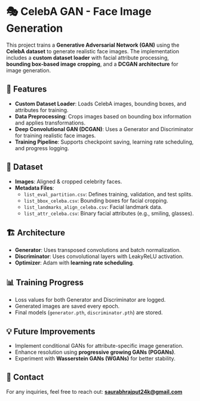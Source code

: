 # 🎭 CelebA GAN - Face Image Generation

This project trains a **Generative Adversarial Network (GAN)** using the **CelebA dataset** to generate realistic face images. The implementation includes a **custom dataset loader** with facial attribute processing, **bounding box-based image cropping**, and a **DCGAN architecture** for image generation.

## 📌 Features
- **Custom Dataset Loader**: Loads CelebA images, bounding boxes, and attributes for training.
- **Data Preprocessing**: Crops images based on bounding box information and applies transformations.
- **Deep Convolutional GAN (DCGAN)**: Uses a Generator and Discriminator for training realistic face images.
- **Training Pipeline**: Supports checkpoint saving, learning rate scheduling, and progress logging.

## 📂 Dataset
- **Images**: Aligned & cropped celebrity faces.
- **Metadata Files**:
  - `list_eval_partition.csv`: Defines training, validation, and test splits.
  - `list_bbox_celeba.csv`: Bounding boxes for facial cropping.
  - `list_landmarks_align_celeba.csv`: Facial landmark data.
  - `list_attr_celeba.csv`: Binary facial attributes (e.g., smiling, glasses).

## 🏗 Architecture
- **Generator**: Uses transposed convolutions and batch normalization.
- **Discriminator**: Uses convolutional layers with LeakyReLU activation.
- **Optimizer**: Adam with **learning rate scheduling**.

## 📊 Training Progress
- Loss values for both Generator and Discriminator are logged.
- Generated images are saved every epoch.
- Final models (`generator.pth`, `discriminator.pth`) are stored.

## 💡 Future Improvements
- Implement conditional GANs for attribute-specific image generation.
- Enhance resolution using **progressive growing GANs (PGGANs)**.
- Experiment with **Wasserstein GANs (WGANs)** for better stability.

## 📩 Contact
For any inquiries, feel free to reach out: **[saurabhrajput24k@gmail.com](mailto:saurabhrajput24k@gmail.com)**

